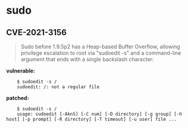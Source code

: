 # sudo

## CVE-2021-3156

> Sudo before 1.9.5p2 has a Heap-based Buffer Overflow, allowing privilege escalation to root via \"sudoedit -s\" and a command-line argument that ends with a single backslash character:

**vulnerable:**

        $ sudoedit -s /
        sudoedit: /: not a regular file

**patched:**

        $ sudoedit -s /
        usage: sudoedit [-AknS] [-C num] [-D directory] [-g group] [-h host] [-p prompt] [-R directory] [-T timeout] [-u user] file ...
